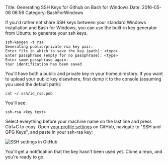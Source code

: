 Title: Generating SSH Keys for Github on Bash for Windows
Date: 2016-05-06 06:56
Category: BashForWindows

If you'd rather not share SSH keys between your standard Windows installation and Bash for Windows, you can use the built-in key generator from Ubuntu to generate your ssh keys.

```
ssh-keygen -t rsa
Generating public/private rsa key pair.
Enter file in which to save the key (path): <type>
Enter passphrase (empty for no passphrase): <type>
Enter same passphrase again:
Your identification has been saved
```

You'll have both a public and private key in your home directory.  If you want to upload your public key elsewhere, first dump it to the console (assuming you used the default path):

```
cat ~/.ssh/id_rsa.pub
```

You'll see:

```
ssh-rsa <key text>
```

Select everything before your machine name on the last line and press Ctrl+C to copy.  Open [your profile settings](https://github.com/settings/profile) on GitHub, navigate to "SSH and GPG Keys", and paste in your ssh-rsa key:

![SSH settings in GitHub]({filename}/images/2016-05-06/github.png)

You'll get a notification that the key hasn't been used yet.  Clone a repo, and you're ready to go.
